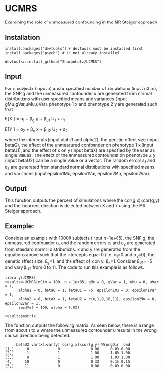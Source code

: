 # UCMRS
Examining the role of unmeasured confounding in the MR Steiger approach

## Installation
```
install.packages("devtools") # devtools must be installed first
install.packages("psych") # if not already installed 

devtools::install_github("SharonLutz/UCMRS")
```
## Input
For n subjects (input n) and a specified number of simulations (input nSim), the SNP g and the unmeasured confounder u are generated from normal distributions with user specified means and variances (input gMu,gVar,uMu,uVar). phenotype 1 x and phenotype 2 y are generated such that

E\[X \] = &alpha;<sub>1</sub> +  &beta;<sub>g</sub> g +  &beta;<sub>U1</sub> U<sub>1</sub> + &epsilon;<sub>1</sub>

E\[Y \] = &alpha;<sub>2</sub> +  &beta;<sub>x</sub> x +  &beta;<sub>U2</sub> U<sub>2</sub> + &epsilon;<sub>2</sub>

where the intercepts (input alpha1 and alpha2), the genetic effect size (input betaG), the effect of the unmeasured confounder on phenotype 1 x (input betaU1), and the effect of x on y (input betaX) are specified by the user as single values. The effect of the unmeasured confounder on phenotype 2 y (input betaU2) can be a single value or a vector. The random errors &epsilon;<sub>1</sub> and &epsilon;<sub>2</sub> are generated from standard normal distributions with specified means and variances (input epsilon1Mu, epsilon1Var, epsilon2Mu, epsilon2Var). 


## Output
This function outputs the percent of simulations where the cor(g,x)<cor(g,y) and the incorrect direction is detected between X and Y using the MR Steiger approach. 

## Example:
Consider an example with 10000 subjects (input n=1e+05), the SNP g, the unmeasured confounder u, and the random errors  &epsilon;<sub>1</sub> and &epsilon;<sub>2</sub> are generated from standard normal distributions. x and y are generated from the equations above such that the intercepts equal 0 (i.e. &alpha;<sub>1</sub>=0 and &alpha;<sub>2</sub>=0), the genetic effect size, &beta;<sub>g</sub>=1, and the effect of x on y, &beta;<sub>x</sub>=1. Consider &beta;<sub>U1</sub>= -5 and vary &beta;<sub>U2</sub> from 0 to 11. The code to run this example is as follows.

```
library(UCMRS)
results<-UCMRS(nSim = 100, n = 1e+05, gMu = 0, gVar = 1, uMu = 0, uVar = 1, 
      alpha1 = 0, betaG = 1, betaU1 = -5, epsilon1Mu = 0, epsilon1Var = 1, 
      alpha2 = 0, betaX = 1, betaU2 = c(0,1,9,10,11), epsilon2Mu = 0, epsilon2Var = 1, 
      seedVal = 100, alpha = 0.05)

results$matrix
```

The function outputs the following matrix. As seen below, there is a range from about 1 to 9 where the unmeasured confounder u results in the wrong causal direction being detected.
```
     betaU2 var(x)>var(y) cor(g,x)<cor(g,y) WrongDir  cwd
[1,]      0             0              0.00     0.00 0.00
[2,]      1             1              1.00     1.00 1.00
[3,]      9             1              1.00     1.00 1.00
[4,]     10             0              0.32     0.15 0.15
[5,]     11             0              0.00     0.00 0.00
```
